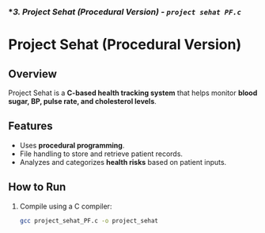 ### **3. Project Sehat (Procedural Version) - `project sehat PF.c`*
# Project Sehat (Procedural Version)

## Overview
Project Sehat is a **C-based health tracking system** that helps monitor **blood sugar, BP, pulse rate, and cholesterol levels**.

## Features
- Uses **procedural programming**.
- File handling to store and retrieve patient records.
- Analyzes and categorizes **health risks** based on patient inputs.

## How to Run
1. Compile using a C compiler:
   ```sh
   gcc project_sehat_PF.c -o project_sehat
